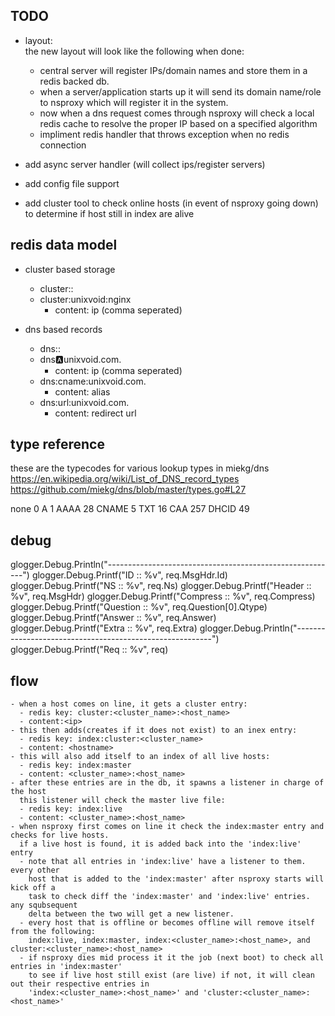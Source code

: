 TODO
------
- layout:  
  the new layout will look like the following when done:  
  - central server will register IPs/domain names and store them
  in a redis backed db.
  - when a server/application starts up it will send its domain name/role
  to nsproxy which will register it in the system.  
  - now when a dns request comes through nsproxy will check a local redis
  cache to resolve the proper IP based on a specified algorithm
  - impliment redis handler that throws exception when no redis connection


- add async server handler (will collect ips/register servers)
- add config file support
- add cluster tool to check online hosts (in event of nsproxy going down)
  to determine if host still in index are alive

redis data model
----------------
- cluster based storage
  - cluster:<clustername>:<hostname>
  - cluster:unixvoid:nginx
    - content: ip (comma seperated)

- dns based records
  - dns:<record type>:<hostname>
  - dns:a:unixvoid.com.
    - content: ip (comma seperated)
  - dns:cname:unixvoid.com.
    - content: alias
  - dns:url:unixvoid.com.
    - content: redirect url

type reference
--------------
these are the typecodes for various lookup types in miekg/dns
https://en.wikipedia.org/wiki/List_of_DNS_record_types
https://github.com/miekg/dns/blob/master/types.go#L27

none	0
A		1
AAAA	28
CNAME	5
TXT		16
CAA		257
DHCID	49

debug
-----
glogger.Debug.Println("---------------------------------------------------------")
glogger.Debug.Printf("ID :: %v", req.MsgHdr.Id)
glogger.Debug.Printf("NS :: %v", req.Ns)
glogger.Debug.Printf("Header :: %v", req.MsgHdr)
glogger.Debug.Printf("Compress :: %v", req.Compress)
glogger.Debug.Printf("Question :: %v", req.Question[0].Qtype)
glogger.Debug.Printf("Answer :: %v", req.Answer)
glogger.Debug.Printf("Extra :: %v", req.Extra)
glogger.Debug.Println("---------------------------------------------------------")
glogger.Debug.Printf("Req :: %v", req)

flow
----
```
- when a host comes on line, it gets a cluster entry: 
  - redis key: cluster:<cluster_name>:<host_name>
  - content:<ip>
- this then adds(creates if it does not exist) to an inex entry: 
  - redis key: index:cluster:<cluster_name>
  - content: <hostname>
- this will also add itself to an index of all live hosts:
  - redis key: index:master
  - content: <cluster_name>:<host_name>
- after these entries are in the db, it spawns a listener in charge of the host
  this listener will check the master live file:
  - redis key: index:live
  - content: <cluster_name>:<host_name>
- when nsproxy first comes on line it check the index:master entry and checks for live hosts.
  if a live host is found, it is added back into the 'index:live' entry
  - note that all entries in 'index:live' have a listener to them. every other
    host that is added to the 'index:master' after nsproxy starts will kick off a
    task to check diff the 'index:master' and 'index:live' entries. any squbsequent
    delta between the two will get a new listener.
  - every host that is offline or becomes offline will remove itself from the following:
    index:live, index:master, index:<cluster_name>:<host_name>, and cluster:<cluster_name>:<host_name>
  - if nsproxy dies mid process it it the job (next boot) to check all entries in 'index:master'
    to see if live host still exist (are live) if not, it will clean out their respective entries in
    'index:<cluster_name>:<host_name>' and 'cluster:<cluster_name>:<host_name>'
```

